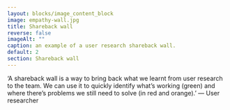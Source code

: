 ```yaml
---
layout: blocks/image_content_block
image: empathy-wall.jpg
title: Shareback wall
reverse: false
imageAlt: ""
caption: an example of a user research shareback wall.
default: 2
section: Shareback wall
---
```


‘A shareback wall is a way to bring back what we learnt from user research to the team. We can use it to quickly identify what’s working (green) and where there’s problems we still need to solve (in red and orange).’ — User researcher

